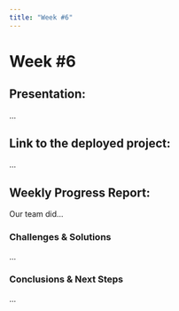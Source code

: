 ```yaml
---
title: "Week #6"
---
```


# **Week #6**

## **Presentation**:

...

## **Link to the deployed project**:

...

## **Weekly Progress Report**:

Our team did...

### **Challenges & Solutions**

...

### **Conclusions & Next Steps**

...
